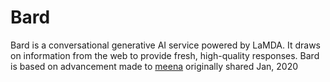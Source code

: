 # Bard

Bard is a conversational generative AI service powered by LaMDA. It draws on information from the web to provide fresh, high-quality responses.
Bard is based on advancement made to [meena](https://ai.googleblog.com/2020/01/towards-conversational-agent-that-can.html) originally shared Jan, 2020
